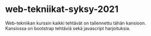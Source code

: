 # web-tekniikat-syksy-2021
Web-tekniikan kurssin kaikki tehtävät on tallennettu tähän kansioon.
Kansiossa on bootstrap tehtäviä sekä javascript harjoituksia.
